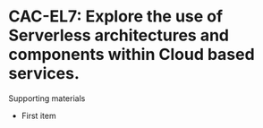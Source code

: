# CAC-EL7:    Explore the use of Serverless architectures and components within Cloud based services.

Supporting materials

* First item
